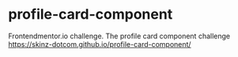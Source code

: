 # profile-card-component
Frontendmentor.io challenge. The profile card component challenge 
https://skinz-dotcom.github.io/profile-card-component/

